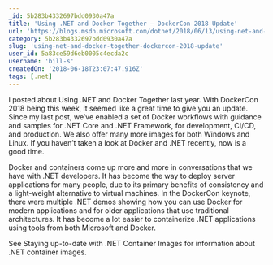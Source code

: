 ```yaml
---
_id: 5b283b4332697bdd0930a47a
title: 'Using .NET and Docker Together – DockerCon 2018 Update'
url: 'https://blogs.msdn.microsoft.com/dotnet/2018/06/13/using-net-and-docker-together-dockercon-2018-update/'
category: 5b283b4332697bdd0930a47a
slug: 'using-net-and-docker-together-dockercon-2018-update'
user_id: 5a83ce59d6eb0005c4ecda2c
username: 'bill-s'
createdOn: '2018-06-18T23:07:47.916Z'
tags: [.net]
---
```


I posted about Using .NET and Docker Together last year. With DockerCon 2018 being this week, it seemed like a great time to give you an update.  Since my last post, we’ve enabled a set of Docker workflows with guidance and samples for .NET Core and .NET Framework, for development, CI/CD, and production. We also offer many more images for both Windows and Linux. If you haven’t taken a look at Docker and .NET recently, now is a good time.

Docker and containers come up more and more in conversations that we have with .NET developers. It has become the way to deploy server applications for many people, due to its primary benefits of consistency and a light-weight alternative to virtual machines. In the DockerCon keynote, there were multiple .NET demos showing how you can use Docker for modern applications and for older applications that use traditional architectures. It has become a lot easier to containerize .NET applications using tools from both Microsoft and Docker.

See Staying up-to-date with .NET Container Images for information about .NET container images.
